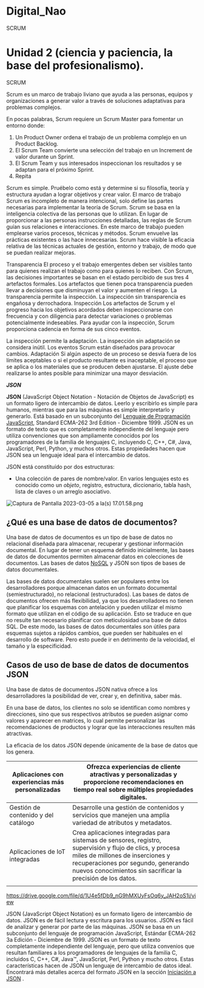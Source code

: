 # Digital_Nao
SCRUM

# Unidad 2 (ciencia y paciencia, la base del profesionalismo).

SCRUM

Scrum es un marco de trabajo liviano que ayuda a las personas, equipos y organizaciones a generar valor
a través de soluciones adaptativas para problemas complejos.

En pocas palabras, Scrum requiere un Scrum Master para fomentar un entorno donde:

1. Un Product Owner ordena el trabajo de un problema complejo en un Product Backlog.
2. El Scrum Team convierte una selección del trabajo en un Increment de valor durante un Sprint.
3. El Scrum Team y sus interesados inspeccionan los resultados y se adaptan para el próximo
Sprint.
4. Repita

Scrum es simple. Pruébelo como está y determine si su filosofía, teoría y estructura ayudan a lograr
objetivos y crear valor. El marco de trabajo Scrum es incompleto de manera intencional, solo define las
partes necesarias para implementar la teoría de Scrum. Scrum se basa en la inteligencia colectiva de las
personas que lo utilizan. En lugar de proporcionar a las personas instrucciones detalladas, las reglas de
Scrum guían sus relaciones e interacciones.
En este marco de trabajo pueden emplearse varios procesos, técnicas y métodos. Scrum envuelve las
prácticas existentes o las hace innecesarias. Scrum hace visible la eficacia relativa de las técnicas
actuales de gestión, entorno y trabajo, de modo que se puedan realizar mejoras.

Transparencia
El proceso y el trabajo emergentes deben ser visibles tanto para quienes realizan el trabajo como para
quienes lo reciben. Con Scrum, las decisiones importantes se basan en el estado percibido de sus tres
4
artefactos formales. Los artefactos que tienen poca transparencia pueden llevar a decisiones que
disminuyan el valor y aumenten el riesgo.
La transparencia permite la inspección. La inspección sin transparencia es engañosa y derrochadora.
Inspección
Los artefactos de Scrum y el progreso hacia los objetivos acordados deben inspeccionarse con
frecuencia y con diligencia para detectar variaciones o problemas potencialmente indeseables. Para
ayudar con la inspección, Scrum proporciona cadencia en forma de sus cinco eventos.

La inspección permite la adaptación. La inspección sin adaptación se considera inútil. Los eventos Scrum
están diseñados para provocar cambios.
Adaptación
Si algún aspecto de un proceso se desvía fuera de los límites aceptables o si el producto resultante es
inaceptable, el proceso que se aplica o los materiales que se producen deben ajustarse. El ajuste debe
realizarse lo antes posible para minimizar una mayor desviación.

***JSON***

**JSON** (JavaScript Object Notation - Notación de Objetos de JavaScript) es un formato ligero de intercambio de datos. Leerlo y escribirlo es simple para humanos, mientras que para las máquinas es simple interpretarlo y generarlo. Está basado en un subconjunto del [Lenguaje de Programación JavaScript](http://javascript.crockford.com/), Standard ECMA-262 3rd Edition - Diciembre 1999. JSON es un formato de texto que es completamente independiente del lenguaje pero utiliza convenciones que son ampliamente conocidos por los programadores de la familia de lenguajes C, incluyendo C, C++, C#, Java, JavaScript, Perl, Python, y muchos otros. Estas propiedades hacen que JSON sea un lenguaje ideal para el intercambio de datos.

JSON está constituído por dos estructuras:

- Una colección de pares de nombre/valor. En varios lenguajes esto es conocido como un *objeto*, registro, estructura, diccionario, tabla hash, lista de claves o un arreglo asociativo.

![Captura de Pantalla 2023-03-05 a la(s) 17.01.58.png](https://s3-us-west-2.amazonaws.com/secure.notion-static.com/3d37f19b-ceb8-4ca4-a628-dd578e5b9bc9/Captura_de_Pantalla_2023-03-05_a_la(s)_17.01.58.png)

## **¿Qué es una base de datos de documentos?**

Una base de datos de documentos es un tipo de base de datos no relacional diseñada para almacenar, recuperar y gestionar información documental. En lugar de tener un esquema definido inicialmente, las bases de datos de documentos permiten almacenar datos en colecciones de documentos. Las bases de datos [NoSQL](https://www.oracle.com/mx/database/nosql/what-is-nosql/) y JSON son tipos de bases de datos documentales.

Las bases de datos documentales suelen ser populares entre los desarrolladores porque almacenan datos en un formato documental (semiestructurado), no relacional (estructurados). Las bases de datos de documentos ofrecen más flexibilidad, ya que los desarrolladores no tienen que planificar los esquemas con antelación y pueden utilizar el mismo formato que utilizan en el código de su aplicación. Esto se traduce en que no resulte tan necesario planificar con meticulosidad una base de datos SQL. De este modo, las bases de datos documentales son útiles para esquemas sujetos a rápidos cambios, que pueden ser habituales en el desarrollo de software. Pero esto puede ir en detrimento de la velocidad, el tamaño y la especificidad.

## **Casos de uso de base de datos de documentos JSON**

Una base de datos de documentos JSON nativa ofrece a los desarrolladores la posibilidad de ver, crear y, en definitiva, saber más.

En una base de datos, los clientes no solo se identifican como nombres y direcciones, sino que sus respectivos atributos se pueden asignar como valores y aparecer en matrices, lo cual permite personalizar las recomendaciones de productos y lograr que las interacciones resulten más atractivas.

La eficacia de los datos JSON depende únicamente de la base de datos que los genera.

| Aplicaciones con experiencias más personalizadas | Ofrezca experiencias de cliente atractivas y personalizadas y proporcione recomendaciones en tiempo real sobre múltiples propiedades digitales. |
| --- | --- |
| Gestión de contenido y del catálogo | Desarrolle una gestión de contenidos y servicios que manejen una amplia variedad de atributos y metadatos. |
| Aplicaciones de IoT integradas | Crea aplicaciones integradas para sistemas de sensores, registro, supervisión y flujo de clics, y procesa miles de millones de inserciones y recuperaciones por segundo, generando nuevos conocimientos sin sacrificar la precisión de los datos. |
|  |  |

https://drive.google.com/file/d/1U4e5fDb9_nG9hMXUyFsOq6y_JAH2oS1i/view

JSON (JavaScript Object Notation) es un formato ligero de intercambio de datos. JSON es de fácil lectura y escritura para los usuarios. JSON es fácil de analizar y generar por parte de las máquinas. JSON se basa en un subconjunto del lenguaje de programación JavaScript, Estándar ECMA-262 3a Edición - Diciembre de 1999. JSON es un formato de texto completamente independiente del lenguaje, pero que utiliza convenios que resultan familiares a los programadores de lenguajes de la familia C, incluidos C, C++, C#, Java™, JavaScript, Perl, Python y mucho otros. Estas características hacen de JSON un lenguaje de intercambio de datos ideal. Encontrará más detalles acerca del formato JSON en la sección [Iniciación a JSON](https://www.ibm.com/links?url=http%3A%2F%2Fwww.json.org%2F)
.




